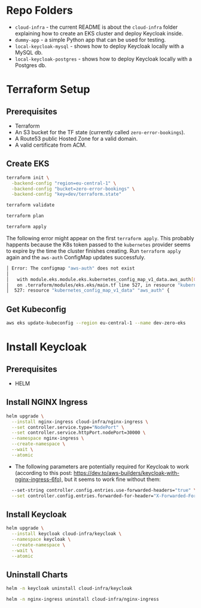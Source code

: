 # Repo Folders

- `cloud-infra` - the current README is about the `cloud-infra` folder explaining how to create an EKS cluster and deploy Keycloak inside.
- `dummy-app` - a simple Python app that can be used for testing.
- `local-keycloak-mysql` - shows how to deploy Keycloak locally with a MySQL db.
- `local-keycloak-postgres` - shows how to deploy Keycloak locally with a Postgres db.

# Terraform Setup

## Prerequisites

- Terraform
- An S3 bucket for the TF state (currently called `zero-error-bookings`).
- A Route53 public Hosted Zone for a valid domain.
- A valid certificate from ACM.

## Create EKS

```bash
terraform init \
  -backend-config "region=eu-central-1" \
  -backend-config "bucket=zero-error-bookings" \
  -backend-config "key=dev/terraform.state"

terraform validate

terraform plan

terraform apply
```

The following error might appear on the first `terraform apply`. This probably happents because the K8s token passed to the `kubernetes` provider seems to expire by the time the cluster finishes creating. Run `terraform apply` again and the `aws-auth` ConfigMap updates successfuly.

```bash
│ Error: The configmap "aws-auth" does not exist
│
│   with module.eks.module.eks.kubernetes_config_map_v1_data.aws_auth[0],
│   on .terraform/modules/eks.eks/main.tf line 527, in resource "kubernetes_config_map_v1_data" "aws_auth":
│  527: resource "kubernetes_config_map_v1_data" "aws_auth" {
```

## Get Kubeconfig

```bash
aws eks update-kubeconfig --region eu-central-1 --name dev-zero-eks
```

# Install Keycloak

## Prerequisites

- HELM

## Install NGINX Ingress

```bash
helm upgrade \
  --install nginx-ingress cloud-infra/nginx-ingress \
  --set controller.service.type="NodePort" \
  --set controller.service.httpPort.nodePort=30000 \
  --namespace nginx-ingress \
  --create-namespace \
  --wait \
  --atomic
```

- The following parameters are potentially required for Keycloak to work (according to this post: https://dev.to/aws-builders/keycloak-with-nginx-ingress-6fo), but it seems to work fine without them:

```bash
  --set-string controller.config.entries.use-forwarded-headers="true" \
  --set controller.config.entries.forwarded-for-header="X-Forwarded-For" \
```

## Install Keycloak

```bash
helm upgrade \
  --install keycloak cloud-infra/keycloak \
  --namespace keycloak \
  --create-namespace \
  --wait \
  --atomic
```

## Uninstall Charts

```bash
helm -n keycloak uninstall cloud-infra/keycloak

helm -n nginx-ingress uninstall cloud-infra/nginx-ingress
```
